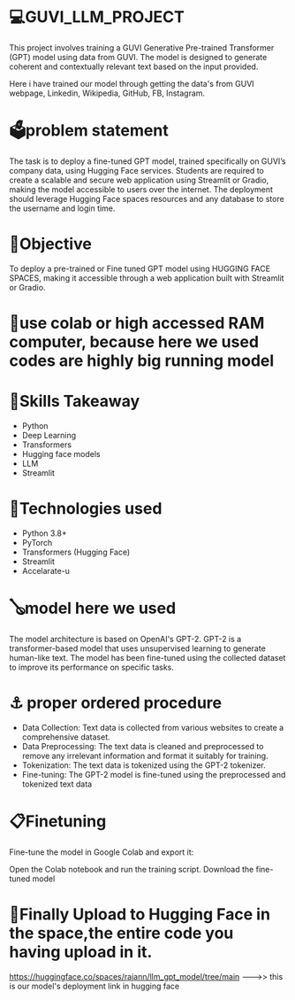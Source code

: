 # 💻GUVI_LLM_PROJECT
This project involves training a GUVI Generative Pre-trained Transformer (GPT) model using data from GUVI. The model is designed to generate coherent and contextually relevant text based on the input provided.

Here  i have trained our model through getting the data's from GUVI webpage, Linkedin, Wikipedia, GitHub, FB, Instagram.

# 🗳️problem statement

The task is to deploy a fine-tuned GPT model, trained specifically on GUVI’s company data, using
Hugging Face services. Students are required to create a scalable and secure web application
using Streamlit or Gradio, making the model accessible to users over the internet. The deployment
should leverage Hugging Face spaces resources and any database to store the username and
login time.


# 🧮Objective
To deploy a pre-trained or Fine tuned GPT model using HUGGING FACE SPACES, making it
accessible through a web application built with Streamlit or Gradio.

# 📑use colab or high accessed RAM computer, because here we used codes are highly big running model

# 🧰Skills Takeaway

* Python
* Deep Learning
* Transformers
* Hugging face models
* LLM
* Streamlit

# 🏁Technologies used
* Python 3.8+
* PyTorch
* Transformers (Hugging Face)
* Streamlit
* Accelarate-u


# 🪕model here we used

The model architecture is based on OpenAI's GPT-2. GPT-2 is a transformer-based model that uses unsupervised learning to generate human-like text. The model has been fine-tuned using the collected dataset to improve its performance on specific tasks.

# ⚓ proper ordered procedure

* Data Collection: Text data is collected from various websites to create a comprehensive dataset.
* Data Preprocessing: The text data is cleaned and preprocessed to remove any irrelevant information and format it suitably for training.
* Tokenization: The text data is tokenized using the GPT-2 tokenizer.
* Fine-tuning: The GPT-2 model is fine-tuned using the preprocessed and tokenized text data


# 📋Finetuning
Fine-tune the model in Google Colab and export it:

Open the Colab notebook and run the training script.
Download the fine-tuned model

#  🎯Finally Upload to Hugging Face in the space,the entire code you having upload in it.

https://huggingface.co/spaces/rajann/llm_gpt_model/tree/main --->> this is our model's deployment link in hugging face
